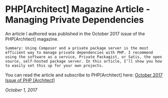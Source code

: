 # PHP[Architect] Magazine Article - Managing Private Dependencies

An article I authored was published in the October 2017 issue of the PHP\[Architect\] magazine.

	Summary: Using Composer and a private package server is the most efficient way to manage private dependencies with PHP. I recommend using the software as a service, Private Packagist, or Satis, the open source, self-hosted package server. In this article, I’ll show you how to easily set this up for your own projects.
	
You can read the article and subscribe to PHP\[Architect\]  here: [October 2017 Issue of PHP \[Architect\]](https://www.phparch.com/magazine/2017-2/october/)


*October 1, 2017*